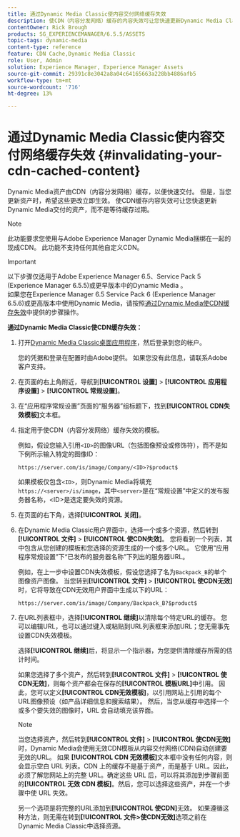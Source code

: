 ```yaml
---
title: 通过Dynamic Media Classic使内容交付网络缓存失效
description: 使CDN（内容分发网络）缓存的内容失效可让您快速更新Dynamic Media Classic交付的资源，而不是等待缓存过期。
contentOwner: Rick Brough
products: SG_EXPERIENCEMANAGER/6.5.5/ASSETS
topic-tags: dynamic-media
content-type: reference
feature: CDN Cache,Dynamic Media Classic
role: User, Admin
solution: Experience Manager, Experience Manager Assets
source-git-commit: 29391c8e3042a8a04c64165663a228bb4886afb5
workflow-type: tm+mt
source-wordcount: '716'
ht-degree: 13%

---
```


# 通过Dynamic Media Classic使内容交付网络缓存失效 {#invalidating-your-cdn-cached-content}

Dynamic Media资产由CDN（内容分发网络）缓存，以便快速交付。 但是，当您更新资产时，希望这些更改立即生效。 使CDN缓存内容失效可让您快速更新Dynamic Media交付的资产，而不是等待缓存过期。

>[!NOTE]
>
>此功能要求您使用与Adobe Experience Manager Dynamic Media捆绑在一起的现成CDN。 此功能不支持任何其他自定义CDN。

>[!IMPORTANT]
>
>以下步骤仅适用于Adobe Experience Manager 6.5、Service Pack 5 (Experience Manager 6.5.5)或更早版本中的Dynamic Media 。<br>如果您在Experience Manager 6.5 Service Pack 6 (Experience Manager 6.5.6)或更高版本中使用Dynamic Media，请按照[通过Dynamic Media使CDN缓存失效](/help/assets/invalidate-cdn-cache-dynamic-media.md)中提供的步骤操作。

<!-- REMOVED MARCH 28, 2022 BECAUSE OF 404; NO REDIRECT WAS PUT IN PLACE BY SUPPORT See also [Cache overview in Dynamic Media Classic (Scene7)](https://helpx.adobe.com/experience-manager/scene7/kb/base/caching-questions/scene7-caching-overview.html). -->

**通过Dynamic Media Classic使CDN缓存失效：**

1. 打开[Dynamic Media Classic桌面应用程序](https://experienceleague.adobe.com/docs/dynamic-media-classic/using/intro/dynamic-media-classic-desktop-app.html#system-requirements-dmc-app)，然后登录到您的帐户。

   您的凭据和登录在配置时由Adobe提供。 如果您没有此信息，请联系Adobe客户支持。

1. 在页面的右上角附近，导航到&#x200B;**[!UICONTROL 设置]** > **[!UICONTROL 应用程序设置]** > **[!UICONTROL 常规设置]**。
1. 在“应用程序常规设置”页面的“服务器”组标题下，找到&#x200B;**[!UICONTROL CDN失效模板]**&#x200B;文本框。

1. 指定用于使CDN（内容分发网络）缓存失效的模板。

   例如，假设您输入引用`<ID>`的图像URL（包括图像预设或修饰符），而不是如下例所示输入特定的图像ID：

   `https://server.com/is/image/Company/<ID>?$product$`

   如果模板仅包含`<ID>`，则Dynamic Media将填充`https://<server>/is/image`，其中`<server>`是在“常规设置”中定义的发布服务器名称，&lt;ID>是选定要失效的资源。

1. 在页面的右下角，选择&#x200B;**[!UICONTROL 关闭]**。
1. 在Dynamic Media Classic用户界面中，选择一个或多个资源，然后转到&#x200B;**[!UICONTROL 文件]** > **[!UICONTROL 使CDN失效]**。 您将看到一个列表，其中包含从您创建的模板和您选择的资源生成的一个或多个URL。 它使用“应用程序常规设置”下“已发布的服务器名称”下列出的服务器URL。

   例如，在上一步中设置CDN失效模板，假设您选择了名为`Backpack_B`的单个图像资产图像。 当您转到&#x200B;**[!UICONTROL 文件]** > **[!UICONTROL 使CDN无效]**&#x200B;时，它将导致在CDN无效用户界面中生成以下的URL：

   `https://server.com/is/image/Company/Backpack_B?$product$`

1. 在URL列表框中，选择&#x200B;**[!UICONTROL 继续]**&#x200B;以清除每个特定URL的缓存。 您可以编辑URL，也可以通过键入或粘贴到URL列表框来添加URL；您无需事先设置CDN失效模板。

   选择&#x200B;**[!UICONTROL 继续]**&#x200B;后，将显示一个指示器，为您提供清除缓存所需的估计时间。

   如果您选择了多个资产，然后转到&#x200B;**[!UICONTROL 文件]** > **[!UICONTROL 使CDN无效]**，则每个资产都会在保存的&#x200B;**[!UICONTROL 模板URL]**&#x200B;中引用。 因此，您可以定义&#x200B;**[!UICONTROL CDN无效模板]**，以引用网站上引用的每个URL图像预设（如产品详细信息和搜索结果）。 然后，当您从缓存中选择一个或多个要失效的图像时，URL 会自动填充该界面。

   >[!NOTE]
   >
   >当您选择资产，然后转到&#x200B;**[!UICONTROL 文件]** > **[!UICONTROL 使CDN无效]**&#x200B;时，Dynamic Media会使用无效CDN模板从内容交付网络(CDN)自动创建要无效的URL。 如果 **[!UICONTROL CDN 无效模板]**&#x200B;文本框中没有任何内容，则会显示空白 URL 列表。CDN 上的缓存不是基于资产，而是基于 URL。因此，必须了解您网站上的完整 URL。确定这些 URL 后，可以将其添加到步骤前面的&#x200B;**[!UICONTROL 无效 CDN 模板]**。然后，您可以选择这些资产，并在一个步骤中使 URL 失效。
   >
   >另一个选项是将完整的URL添加到&#x200B;**[!UICONTROL 使CDN]**&#x200B;无效。 如果遵循这种方法，则无需在转到&#x200B;**[!UICONTROL 文件>使CDN无效]**&#x200B;选项之前在Dynamic Media Classic中选择资源。
